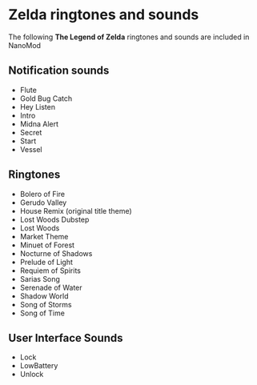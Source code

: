 # Zelda ringtones and sounds

The following **The Legend of Zelda** ringtones and sounds are included in NanoMod

## Notification sounds

* Flute
* Gold Bug Catch
* Hey Listen
* Intro
* Midna Alert
* Secret
* Start
* Vessel

## Ringtones

* Bolero of Fire
* Gerudo Valley
* House Remix (original title theme)
* Lost Woods Dubstep
* Lost Woods
* Market Theme
* Minuet of Forest
* Nocturne of Shadows
* Prelude of Light
* Requiem of Spirits
* Sarias Song
* Serenade of Water
* Shadow World
* Song of Storms
* Song of Time

## User Interface Sounds

* Lock
* LowBattery
* Unlock

